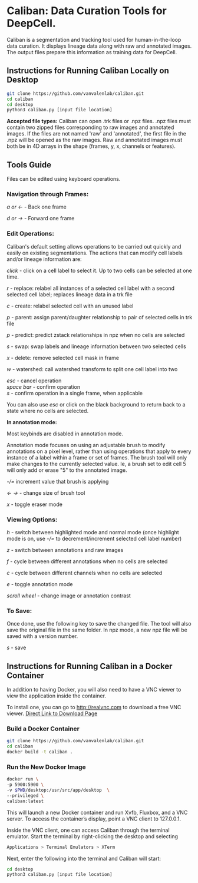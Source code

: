 # Caliban: Data Curation Tools for DeepCell.

Caliban is a segmentation and tracking tool used for human-in-the-loop data curation. It displays lineage data along with raw and annotated images. The output files prepare this information as training data for DeepCell.

## Instructions for Running Caliban Locally on Desktop
```bash
git clone https://github.com/vanvalenlab/caliban.git
cd caliban
cd desktop
python3 caliban.py [input file location]
```

**Accepted file types:**
Caliban can open .trk files or .npz files. .npz files must contain two zipped files corresponding to raw images and annotated images. If the files are not named 'raw' and 'annotated', the first file in the .npz will be opened as the raw images. Raw and annotated images must both be in 4D arrays in the shape (frames, y, x, channels or features).

## Tools Guide
Files can be edited using keyboard operations.

### Navigation through Frames:

*a or &larr;* - Back one frame  

*d or &rarr;* - Forward one frame


### Edit Operations:

Caliban's default setting allows operations to be carried out quickly and easily on existing segmentations. The actions that can modify cell labels and/or lineage information are:

*click* - click on a cell label to select it. Up to two cells can be selected at one time.

*r* - replace: relabel all instances of a selected cell label with a second selected cell label; replaces lineage data in a trk file

*c* - create: relabel selected cell with an unused label

*p* - parent: assign parent/daughter relationship to pair of selected cells in trk file

*p* - predict: predict zstack relationships in npz when no cells are selected

*s* - swap: swap labels and lineage information between two selected cells  

*x* - delete: remove selected cell mask in frame

*w* - watershed: call watershed transform to split one cell label into two


*esc* - cancel operation  
*space bar* - confirm operation  
*s* - confirm operation in a single frame, when applicable

You can also use *esc* or click on the black background to return back to a state where no cells are selected.

**In annotation mode:**

Most keybinds are disabled in annotation mode.

Annotation mode focuses on using an adjustable brush to modify annotations on a pixel level, rather than using operations that apply to every instance of a label within a frame or set of frames. The brush tool will only make changes to the currently selected value. Ie, a brush set to edit cell 5 will only add or erase "5" to the annotated image. 

*-/=* increment value that brush is applying

*&larr; &rarr;* - change size of brush tool

*x* - toggle eraser mode


### Viewing Options:

*h* - switch between highlighted mode and normal mode
          (once highlight mode is on, use *-/=* to decrement/increment selected cell label number)
   
    
*z* - switch between annotations and raw images

*f* - cycle between different annotations when no cells are selected

*c* - cycle between different channels when no cells are selected

*e* - toggle annotation mode 

*scroll wheel* - change image or annotation contrast


### To Save:

Once done, use the following key to save the changed file. 
The tool will also save the original file in the same folder.
In npz mode, a new npz file will be saved with a version number.

*s* - save


## Instructions for Running Caliban in a Docker Container

In addition to having Docker, you will also need to have a VNC viewer to view the application inside the container. 

To install one, you can go to http://realvnc.com to download a free VNC viewer.
[Direct Link to Download Page](https://www.realvnc.com/en/connect/download/viewer/)

### Build a Docker Container

```bash
git clone https://github.com/vanvalenlab/caliban.git
cd caliban
docker build -t caliban .
```
### Run the New Docker Image

```bash
docker run \
-p 5900:5900 \
-v $PWD/desktop:/usr/src/app/desktop  \
--privileged \
caliban:latest
```
This will launch a new Docker container and run Xvfb, Fluxbox, and a VNC server. To access the container’s display, point a VNC client to 127.0.0.1.

Inside the VNC client, one can access Caliban through the terminal emulator. Start the terminal by right-clicking the desktop and selecting

```bash
Applications > Terminal Emulators > XTerm
```
Next, enter the following into the terminal and Caliban will start:

```bash
cd desktop
python3 caliban.py [input file location]
```

